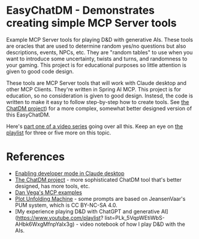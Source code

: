 # EasyChatDM - Demonstrates creating simple MCP Server tools

Example MCP Server tools for playing D&amp;D with generative AIs. These tools are oracles that are used to determine 
random yes/no questions but also descriptions, events, NPCs, etc. They are "random tables" to use when you want to 
introduce some uncertainty, twists and turns, and randomness to your gaming. This project is for educational
purposes so little attention is given to good code design.

These tools are MCP Server tools that will work with Claude desktop and other MCP Clients. They're written in
Spring AI MCP. This project is for education, so no consideration is given to good design. Instesd, the code is
written to make it easy to follow step-by-step how to create tools. See [the ChatDM project](https://github.com/cote/chatdm/tree/main)) for a more
complex, somewhat better designed version of this EasyChatDM.

Here's [part one of a video series](https://www.youtube.com/watch?v=iROihhd_OiI) going over all this. Keep an eye on 
[the playlist](https://www.youtube.com/playlist?list=PLk_5VqpWEtiWA4NtTC_QwTofEpd34fRFx) for three or five more on this 
topic.

# References

- [Enabling developer mode in Claude desktop](https://modelcontextprotocol.io/quickstart/user)
- [The ChatDM project](https://github.com/cote/chatdm/tree/main) - more sophisticated ChatDM tool that's better designed, has more tools, etc.
- [Dan Vega's MCP examples](https://github.com/danvega/dv-courses-mcp)
- [Plot Unfolding Machine](https://jeansenvaars.itch.io/plot-unfolding-machine) - some prompts are based on 
  JeansenVaar's PUM system, which is CC BY-NC-SA 4.0.
- [My experience playing D&amp;D with ChatGPT and generative AI](https://www.youtube.com/playlist?
  list=PLk_5VqpWEtiWbS-AHbk6WxgMfnpYaIx3g) - video notebook of how I play D&amp;D with the AIs.